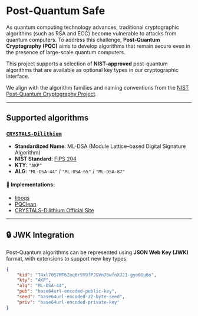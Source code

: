 # Post-Quantum Safe

As quantum computing technology advances, traditional cryptographic algorithms (such as RSA and ECC) become vulnerable to attacks from quantum computers. To address this challenge, **Post-Quantum Cryptography (PQC)** aims to develop algorithms that remain secure even in the presence of large-scale quantum computers.

This project supports a selection of **NIST-approved** post-quantum algorithms that are available as optional key types in our cryptographic interface.

We align with the algorithm families and naming conventions from the [NIST Post-Quantum Cryptography Project](https://csrc.nist.gov/projects/post-quantum-cryptography).

---
## Supported algorithms

### [`CRYSTALS-Dilithium`](https://pq-crystals.org/dilithium/)
- **Standardized Name**: ML-DSA (Module Lattice–based Digital Signature Algorithm)
- **NIST Standard**: [FIPS 204](https://csrc.nist.gov/pubs/fips/204/final)
- **KTY**: `"AKP"`  
- **ALG**: `"ML-DSA-44"` / `"ML-DSA-65"` / `"ML-DSA-87"`  

#### 🔧 Implementations:
- [liboqs](https://github.com/open-quantum-safe/liboqs/tree/main/src/sig/ml_dsa/pqcrystals-dilithium-standard_ml-dsa-44_ref)
- [PQClean](https://github.com/PQClean/PQClean/tree/master/crypto_sign/ml-dsa-44)
- [CRYSTALS-Dilithium Official Site](https://pq-crystals.org/dilithium/)

---

## 🔒 JWK Integration

Post-Quantum algorithms can be represented using **JSON Web Key (JWK)** format, with extensions to support new key types:

```json
{
    "kid": "T4xl70S7MT6Zeq6r9V9fPJGVn76wfnXJ21-gyo0Gu6o",
    "kty": "AKP",
    "alg": "ML-DSA-44",
    "pub": "base64url-encoded-public-key",
    "seed": "base64url-encoded-32-byte-seed",
    "priv": "base64url-encoded-private-key"
}
```